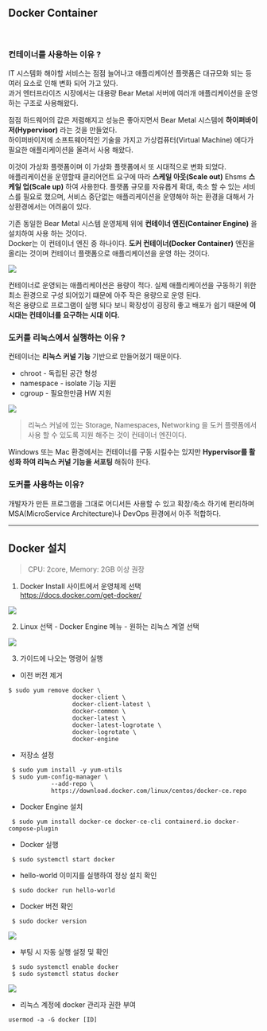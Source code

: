 ## Docker Container

<br>

### 컨테이너를 사용하는 이유 ?
IT 시스템화 해야할 서비스는 점점 늘어나고 애플리케이션 플랫폼은 대규모화 되는 등 여러 요소로 인해 변화 되어 가고 있다. <br>
과거 엔터프라이즈 시장에서는 대용량 Bear Metal 서버에 여러개 애플리케이션을 운영하는 구조로 사용해왔다.

점점 하드웨어의 값은 저렴해지고 성능은 좋아지면서 Bear Metal 시스템에 **하이퍼바이저(Hypervisor)** 라는 것을 만들었다. <br>
하이퍼바이저에 소프트웨어적인 기술을 가지고 가상컴퓨터(Virtual Machine) 에다가 필요한 애플리케이션을 올려서 사용 해왔다.<br>

이것이 가상화 플랫폼이며 이 가상화 플랫폼에서 또 시대적으로 변화 되었다. <br>
애플리케이션을 운영할때 클리어언트 요구에 따라 **스케일 아웃(Scale out)** Ehsms **스케일 업(Scale up)** 하여 사용한다.
플랫폼 규모를 자유롭게 확대, 축소 할 수 있는 서비스를 필요로 했으며, 서비스 중단없는 애플리케이션을 운영해야 하는 환경을 대해서 가상환경에서는 어려움이 있다.

기존 동일한 Bear Metal 시스템 운영체제 위에 **컨테이너 엔진(Container Engine)** 을 설치하여 사용 하는 것이다.<br>
Docker는 이 컨테이너 엔진 중 하나이다. **도커 컨테이너(Docker Container)** 엔진을 올리는 것이며 컨테이너 플랫폼으로 애플리케이션을 운영 하는 것이다.

![](img/docker02.png)

컨테이너로 운영되는 애플리케이션은 용량이 적다. 실제 애플리케이션을 구동하기 위한 최소 환경으로 구성 되어있기 떄문에 아주 작은 용량으로 운영 된다.<br>
적은 용량으로 프로그램이 실행 되다 보니 확장성이 굉장히 좋고 배포가 쉽기 때문에 **이 시대는 컨테이너를 요구하는 시대 이다.**

### 도커를 리눅스에서 실행하는 이유 ?
컨테이너는 **리눅스 커널 기능** 기반으로 만들어졌기 때문이다.

* chroot - 독립된 공간 형성 
* namespace - isolate 기능 지원
* cgroup - 필요한만큼 HW 지원

![](img/docker01.png)

> 리눅스 커널에 있는 Storage, Namespaces, Networking 을 도커 플랫폼에서 사용 할 수 있도록 지원 해주는 것이 컨테이너 엔진이다.

Windows 또는 Mac 환경에서는 컨테이너를 구동 시킬수는 있지만 **Hypervisor를 활성화 하여 리눅스 커널 기능을 서포팅** 해줘야 한다.

### 도커를 사용하는 이유?
개발자가 만든 프로그램을 그대로 어디서든 사용할 수 있고 확장/축소 하기에 편리하며 MSA(MicroService Architecture)나 DevOps 환경에서 아주 적합하다.

<hr>

## Docker 설치 

> CPU: 2core, Memory: 2GB 이상 권장 <br>

1. Docker Install 사이트에서 운영체제 선택 <br>
https://docs.docker.com/get-docker/

![](img/docker03.png)

2. Linux 선택 - Docker Engine 메뉴 - 원하는 리눅스 계열 선택

![](img/docker04.png)

3. 가이드에 나오는 명령어 실행

- 이전 버전 제거
```
$ sudo yum remove docker \
                  docker-client \
                  docker-client-latest \
                  docker-common \
                  docker-latest \
                  docker-latest-logrotate \
                  docker-logrotate \
                  docker-engine
```

- 저장소 설정
```
 $ sudo yum install -y yum-utils
 $ sudo yum-config-manager \
            --add-repo \
            https://download.docker.com/linux/centos/docker-ce.repo
```

- Docker Engine 설치
```
 $ sudo yum install docker-ce docker-ce-cli containerd.io docker-compose-plugin
```

- Docker 실행
```
 $ sudo systemctl start docker
```

- hello-world 이미지를 실행하여 정상 설치 확인
```
 $ sudo docker run hello-world
```

- Docker 버전 확인
```
 $ sudo docker version
```
![](img/docker05.png)

- 부팅 시 자동 실행 설정 및 확인
```
 $ sudo systemctl enable docker
 $ sudo systemctl status docker
```
![](img/docker06.png)

- 리눅스 계정에 docker 관리자 권한 부여
```
usermod -a -G docker [ID]
```
